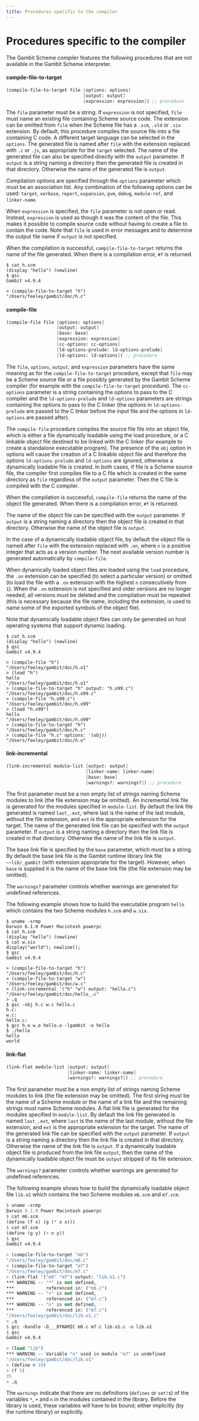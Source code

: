 ```yaml
---
title: Procedures specific to the compiler
---
```


# Procedures specific to the compiler

The Gambit Scheme compiler features the following procedures that are not
available in the Gambit Scheme interpreter.

#### compile-file-to-target

```scheme
(compile-file-to-target file [options: options]
                             [output: output]
                             [expression: expression]) ;; procedure
```

The `file` parameter must be a string. If `expression` is not specified, `file` must
name an existing file containing Scheme source code. The extension can be
omitted from `file` when the Scheme file has a `.scm`, `.sld` or `.six` extension.
By default, this procedure compiles the source file into a file containing C
code. A different target language can be selected in the `options`. The generated
file is named after `file` with the extension replaced with `.c` or `.js`, as
appropriate for the `target` selected. The name of the generated file can also be
specified directly with the `output` parameter. If `output` is a string naming a
directory then the generated file is created in that directory. Otherwise the
name of the generated file is `output`.

Compilation options are specified through the `options` parameter which must be an
association list. Any combination of the following options can be used:
`target`, `verbose`, `report`, `expansion`, `gvm`, `debug`, `module-ref`, and
`linker-name`.

When `expression` is specified, the `file` parameter is not open or read. Instead,
`expression` is used as though it was the content of the file. This makes it
possible to compile source code without having to create a file to contain the
code. Note that `file` is used in error messages and to determine the output file
name if `output` is not specified.

When the compilation is successful, `compile-file-to-target` returns the name of
the file generated. When there is a compilation error, `#f` is returned.

```shell
$ cat h.scm
(display "hello") (newline)
$ gsc
Gambit v4.9.4

> (compile-file-to-target "h")
"/Users/feeley/gambit/doc/h.c"
```

#### compile-file

```scheme
(compile-file file [options: options]
                   [output: output]
                   [base: base]
                   [expression: expression]
                   [cc-options: cc-options]
                   [ld-options-prelude: ld-options-prelude]
                   [ld-options: ld-options]) ;; procedure
```

The `file`, `options`, `output`, and `expression` parameters have the same meaning as
for the `compile-file-to-target` procedure, except that `file` may be a Scheme
source file or a file possibly generated by the Gambit Scheme compiler (for
example with the `compile-file-to-target` procedure). The `cc-options` parameter is
a string containing the options to pass to the C compiler and the
`ld-options-prelude` and `ld-options` parameters are strings containing the options
to pass to the C linker (the options in `ld-options-prelude` are passed to the C
linker before the input file and the options in `ld-options` are passed after).

The `compile-file` procedure compiles the source file file into an object file,
which is either a file dynamically loadable using the load procedure, or a C
linkable object file destined to be linked with the C linker (for example to
create a standalone executable program). The presence of the `obj` option in
options will cause the creation of a C linkable object file and therefore the
options `ld-options-prelude` and `ld-options` are ignored, otherwise a dynamically
loadable file is created. In both cases, if file is a Scheme source file, the
compiler first compiles file to a C file which is created in the same directory
as `file` regardless of the `output` parameter. Then the C file is compiled with the
C compiler.

When the compilation is successful, `compile-file` returns the name of the object
file generated. When there is a compilation error, `#f` is returned.

The name of the object file can be specified with the `output` parameter. If
`output` is a string naming a directory then the object file is created in that
directory. Otherwise the name of the object file is `output`.

In the case of a dynamically loadable object file, by default the object file is
named after `file` with the extension replaced with `.on`, where `n` is a positive
integer that acts as a version number. The next available version number is
generated automatically by `compile-file`.

When dynamically loaded object files are loaded using the `load` procedure, the
`.on` extension can be specified (to select a particular version) or omitted (to
load the file with a `.on` extension with the highest `n` consecutively from `1`).
When the `.on` extension is not specified and older versions are no longer
needed, all versions must be deleted and the compilation must be repeated (this
is necessary because the file name, including the extension, is used to name
some of the exported symbols of the object file).

Note that dynamically loadable object files can only be generated on host
operating systems that support dynamic loading.

```shell
$ cat h.scm
(display "hello") (newline)
$ gsc
Gambit v4.9.4

> (compile-file "h")
"/Users/feeley/gambit/doc/h.o1"
> (load "h")
hello
"/Users/feeley/gambit/doc/h.o1"
> (compile-file-to-target "h" output: "h.o99.c")
"/Users/feeley/gambit/doc/h.o99.c"
> (compile-file "h.o99.c")
"/Users/feeley/gambit/doc/h.o99"
> (load "h.o99")
hello
"/Users/feeley/gambit/doc/h.o99"
> (compile-file-to-target "h")
"/Users/feeley/gambit/doc/h.c"
> (compile-file "h.c" options: '(obj))
"/Users/feeley/gambit/doc/h.o"
```

#### link-incremental

```scheme
(link-incremental module-list [output: output]
                              [linker-name: linker-name]
                              [base: base]
                              [warnings?: warnings?]) ;; procedure
```

The first parameter must be a non empty list of strings naming Scheme modules to
link (the file extension may be omitted). An incremental link file is generated
for the modules specified in `module-list`. By default the link file generated is
named `last_.ext`, where last is the name of the last module, without the file
extension, and `ext` is the appropriate extension for the target. The name of the
generated link file can be specified with the `output` parameter. If `output` is a
string naming a directory then the link file is created in that directory.
Otherwise the name of the link file is `output`.

The base link file is specified by the `base` parameter, which must be a string.
By default the base link file is the Gambit runtime library link file
`~~lib/_gambit` (with extension appropriate for the target). However, when `base`
is supplied it is the name of the base link file (the file extension may be
omitted).

The `warnings?` parameter controls whether warnings are generated for undefined
references.

The following example shows how to build the executable program `hello` which
contains the two Scheme modules `h.scm` and `w.six`.

```shell
$ uname -srmp
Darwin 8.1.0 Power Macintosh powerpc
$ cat h.scm
(display "hello") (newline)
$ cat w.six
display("world"); newline();
$ gsc
Gambit v4.9.4

> (compile-file-to-target "h")
"/Users/feeley/gambit/doc/h.c"
> (compile-file-to-target "w")
"/Users/feeley/gambit/doc/w.c"
> (link-incremental '("h" "w") output: "hello.c")
"/Users/feeley/gambit/doc/hello_.c"
> ,q
$ gsc -obj h.c w.c hello.c
h.c:
w.c:
hello.c:
$ gcc h.o w.o hello.o -lgambit -o hello
$ ./hello
hello
world
```

#### link-flat

```scheme
(link-flat module-list [output: output]
                       [linker-name: linker-name]
                       [warnings?: warnings?]) ;; procedure
```

The first parameter must be a non empty list of strings naming Scheme modules to
link (the file extension may be omitted). The first string must be the name of a
Scheme module or the name of a link file and the remaining strings must name
Scheme modules. A flat link file is generated for the modules specified in
`module-list`. By default the link file generated is named `last_.ext`, where `last`
is the name of the last module, without the file extension, and `ext` is the
appropriate extension for the target. The name of the generated link file can be
specified with the `output` parameter. If `output` is a string naming a directory
then the link file is created in that directory. Otherwise the name of the link
file is `output`. If a dynamically loadable object file is produced from the link
file `output`, then the name of the dynamically loadable object file must be
`output` stripped of its file extension.

The `warnings?` parameter controls whether warnings are generated for undefined
references.

The following example shows how to build the dynamically loadable object file
`lib.o1` which contains the two Scheme modules `m6.scm` and `m7.scm`.

```scheme
$ uname -srmp
Darwin 8.1.0 Power Macintosh powerpc
$ cat m6.scm
(define (f x) (g (* x x)))
$ cat m7.scm
(define (g y) (+ n y))
$ gsc
Gambit v4.9.4

> (compile-file-to-target "m6")
"/Users/feeley/gambit/doc/m6.c"
> (compile-file-to-target "m7")
"/Users/feeley/gambit/doc/m7.c"
> (link-flat '("m6" "m7") output: "lib.o1.c")
*** WARNING -- "*" is not defined,
***            referenced in: ("m6.c")
*** WARNING -- "+" is not defined,
***            referenced in: ("m7.c")
*** WARNING -- "n" is not defined,
***            referenced in: ("m7.c")
"/Users/feeley/gambit/doc/lib.o1.c"
> ,q
$ gcc -bundle -D___DYNAMIC m6.c m7.c lib.o1.c -o lib.o1
$ gsc
Gambit v4.9.4

> (load "lib")
*** WARNING -- Variable "n" used in module "m7" is undefined
"/Users/feeley/gambit/doc/lib.o1"
> (define n 10)
> (f 5)
35
> ,q
```

The `warnings` indicate that there are no definitions (`defines` or `set!`s) of the
variables `*`, `+` and `n` in the modules contained in the library. Before the library
is used, these variables will have to be bound; either implicitly (by the
runtime library) or explicitly.
